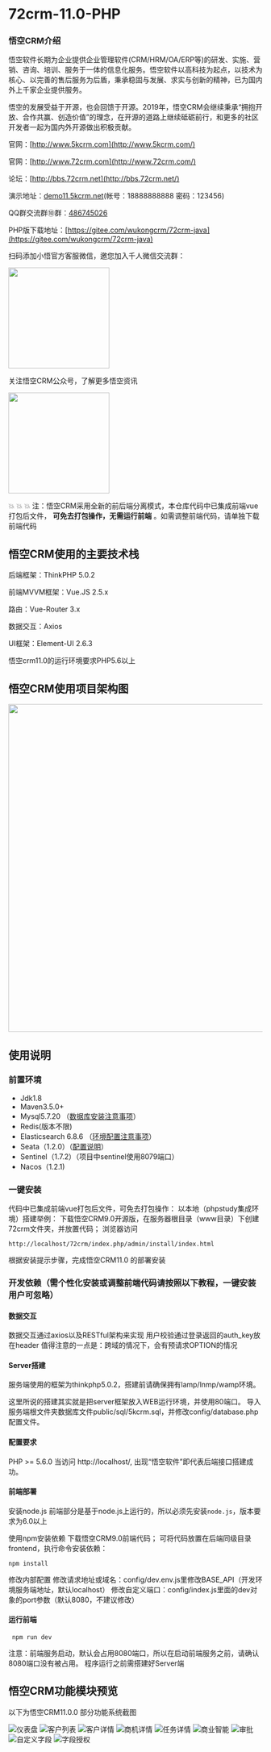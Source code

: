 # 72crm-11.0-PHP

### 悟空CRM介绍

悟空软件长期为企业提供企业管理软件(CRM/HRM/OA/ERP等)的研发、实施、营销、咨询、培训、服务于一体的信息化服务。悟空软件以高科技为起点，以技术为核心、以完善的售后服务为后盾，秉承稳固与发展、求实与创新的精神，已为国内外上千家企业提供服务。

悟空的发展受益于开源，也会回馈于开源。2019年，悟空CRM会继续秉承“拥抱开放、合作共赢、创造价值”的理念，在开源的道路上继续砥砺前行，和更多的社区开发者一起为国内外开源做出积极贡献。

官网：[http://www.5kcrm.com](http://www.5kcrm.com/)

官网：[http://www.72crm.com](http://www.72crm.com/)

论坛：[http://bbs.72crm.net](http://bbs.72crm.net/)

演示地址：[demo11.5kcrm.net](http://demo11.5kcrm.net/)(帐号：18888888888   密码：123456)

QQ群交流群⑩群：[486745026](https:////shang.qq.com/wpa/qunwpa?idkey=f4687b809bf63f08f707aa1c56dee8dbcb9526237c429c4532222021d65bf83c)

PHP版下载地址：[https://gitee.com/wukongcrm/72crm-java](https://gitee.com/wukongcrm/72crm-java)


扫码添加小悟官方客服微信，邀您加入千人微信交流群：

<img src="https://images.gitee.com/uploads/images/2019/1231/115927_f9c580c8_345098.png" width="200">

关注悟空CRM公众号，了解更多悟空资讯

<img src="https://images.gitee.com/uploads/images/2019/1202/135713_d3566c6a_345098.jpeg" width="200">


 :boom:  :boom:  :boom: 注：悟空CRM采用全新的前后端分离模式，本仓库代码中已集成前端vue打包后文件，  **可免去打包操作，无需运行前端** 。如需调整前端代码，请单独下载前端代码

## 悟空CRM使用的主要技术栈

后端框架：ThinkPHP 5.0.2

前端MVVM框架：Vue.JS 2.5.x 

路由：Vue-Router 3.x 

数据交互：Axios 

UI框架：Element-UI 2.6.3 

悟空crm11.0的运行环境要求PHP5.6以上

## 悟空CRM使用项目架构图
<img src="https://images.gitee.com/uploads/images/2020/0910/094237_e7cb3bca_1096736.jpeg" width="650">

## 使用说明
### 前置环境
- Jdk1.8
- Maven3.5.0+   
- Mysql5.7.20 （<a href="https://gitee.com/wukongcrm/crm_pro/wikis/mysql配置说明" target="_blank">数据库安装注意事项</a>）
- Redis(版本不限)
- Elasticsearch 6.8.6 （<a href="https://gitee.com/wukongcrm/crm_pro/wikis/elasticsearch配置说明" target="_blank">环境配置注意事项</a>）
- Seata（1.2.0）（<a href="https://gitee.com/wukongcrm/crm_pro/wikis/seata" target="_blank">配置说明</a>）
- Sentinel（1.7.2）（项目中sentinel使用8079端口）
- Nacos（1.2.1)


### 一键安装

代码中已集成前端vue打包后文件，可免去打包操作：
以本地（phpstudy集成环境）搭建举例：
下载悟空CRM9.0开源版，在服务器根目录（www目录）下创建72crm文件夹，并放置代码； 浏览器访问

`http://localhost/72crm/index.php/admin/install/index.html `

根据安装提示步骤，完成悟空CRM11.0 的部署安装




### 开发依赖（需个性化安装或调整前端代码请按照以下教程，一键安装用户可忽略）

#### 数据交互 
数据交互通过axios以及RESTful架构来实现 
用户校验通过登录返回的auth_key放在header 
值得注意的一点是：跨域的情况下，会有预请求OPTION的情况

#### Server搭建 
服务端使用的框架为thinkphp5.0.2，搭建前请确保拥有lamp/lnmp/wamp环境。

这里所说的搭建其实就是把server框架放入WEB运行环境，并使用80端口。
导入服务端根文件夹数据库文件public/sql/5kcrm.sql，并修改config/database.php配置文件。

#### 配置要求
PHP >= 5.6.0 
当访问 http://localhost/, 出现“悟空软件”即代表后端接口搭建成功。
#### 前端部署
安装node.js 前端部分是基于node.js上运行的，所以必须先安装`node.js`，版本要求为6.0以上

使用npm安装依赖 下载悟空CRM9.0前端代码； 可将代码放置在后端同级目录frontend，执行命令安装依赖：

    npm install

修改内部配置 修改请求地址或域名：config/dev.env.js里修改BASE_API（开发环境服务端地址，默认localhost） 修改自定义端口：config/index.js里面的dev对象的port参数（默认8080，不建议修改）

#### 运行前端

     npm run dev

注意：前端服务启动，默认会占用8080端口，所以在启动前端服务之前，请确认8080端口没有被占用。
程序运行之前需搭建好Server端



## 悟空CRM功能模块预览

以下为悟空CRM11.0.0 部分功能系统截图

![仪表盘](https://images.gitee.com/uploads/images/2021/0206/112721_6e50397d_345098.png "仪表盘.png")
![客户列表](https://images.gitee.com/uploads/images/2021/0206/112822_4ab4eb50_345098.png "客户列表.png")
![客户详情](https://images.gitee.com/uploads/images/2021/0206/112842_d69aff0f_345098.png "客户详情.png")
![商机详情](https://images.gitee.com/uploads/images/2021/0206/112902_c38751fe_345098.png "商机详情.png")
![任务详情](https://images.gitee.com/uploads/images/2021/0206/112924_175278e2_345098.png "任务详情.png")
![商业智能](https://images.gitee.com/uploads/images/2021/0206/112938_0cbc95b7_345098.png "商业智能.png")
![审批](https://images.gitee.com/uploads/images/2021/0206/113001_bfcbee0a_345098.png "审批.png")
![自定义字段](https://images.gitee.com/uploads/images/2021/0206/113019_7894e7ed_345098.png "自定义字段.png")
![字段授权](https://images.gitee.com/uploads/images/2021/0206/113030_cefa8932_345098.png "字段授权.png")


